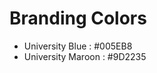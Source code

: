 # Branding Colors

* University Blue <a href='#'><img valign='middle' alt='' src='https://readme-swatches.vercel.app/005EB8?style=circle'/></a>: #005EB8
* University Maroon <a href='#'><img valign='middle' alt='' src='https://readme-swatches.vercel.app/9D2235?style=circle'/></a>: #9D2235
